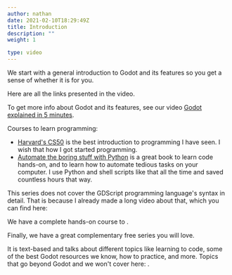 ```yaml
---
author: nathan
date: 2021-02-10T18:29:49Z
title: Introduction
description: ""
weight: 1

type: video
---
```


<script>
  import { RefLink, Note, Youtube } from '$g'
</script>

<Youtube videoId="42HKCFf5Lf4"/>

We start with a general introduction to Godot and its features so you get a sense of whether it is for you.

Here are all the links presented in the video.

To get more info about Godot and its features, see our video [Godot explained in 5 minutes](https://youtu.be/KjX5llYZ5eQ).

Courses to learn programming:

- [Harvard's CS50](https://cs50.harvard.edu/x/2021/) is the best introduction to programming I have seen. I wish that how I got started programming.
- [Automate the boring stuff with Python](https://automatetheboringstuff.com/) is a great book to learn code hands-on, and to learn how to automate tedious tasks on your computer. I use Python and shell scripts like that all the time and saved countless hours that way.

This series does not cover the GDScript programming language's syntax in detail. That is because I already made a long video about that, which you can find here: <RefLink slug="tutorial/godot/gdscript/intro/index.md"/>

We have a complete hands-on course to <RefLink slug="tutorial/godot/2d/your-first-game/_index.md"/>.

Finally, we have a great complementary free series you will love. 

It is text-based and talks about different topics like learning to code, some of the best Godot resources we know, how to practice, and more. Topics that go beyond Godot and we won't cover here: <RefLink slug="unique-pages/get-started.md"/>.

